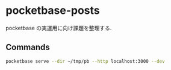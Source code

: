 # pocketbase-posts
pocketbase の実運用に向け課題を整理する.

## Commands
```bash
pocketbase serve --dir ~/tmp/pb --http localhost:3000 --dev
```
